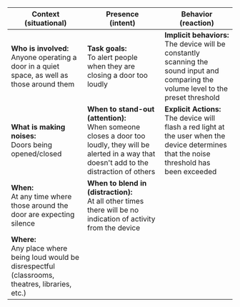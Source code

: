 | **Context** <br/> (situational) | **Presence** <br/>(intent)               | **Behavior** <br/> (reaction) |
|----------------------------|-------------------------------------|-------------------------|
| **Who is involved:** <br/> Anyone operating a door in a quiet space, as well as those around them | **Task goals:** <br/> To alert people when they are closing a door too loudly | **Implicit behaviors:** <br/> The device will be constantly scanning the sound input and comparing the volume level to the preset threshold |
| **What is making noises:** <br/> Doors being opened/closed | **When to stand-out (attention):** <br/> When someone closes a door too loudly, they will be alerted in a way that doesn't add to the distraction of others | **Explicit Actions:** <br/> The device will flash a red light at the user when the device determines that the noise threshold has been exceeded |
| **When:** <br/> At any time where those around the door are expecting silence | **When to blend in (distraction):** <br/> At all other times there will be no indication of activity from the device |                         |
| **Where:** <br/> Any place where being loud would be disrespectful (classrooms, theatres, libraries, etc.) |                                     |                         |